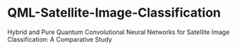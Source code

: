 # QML-Satellite-Image-Classification
Hybrid and Pure Quantum Convolutional Neural Networks for Satellite Image Classification: A Comparative Study
